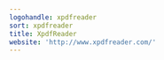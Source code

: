 ```yaml
---
logohandle: xpdfreader
sort: xpdfreader
title: XpdfReader
website: 'http://www.xpdfreader.com/'
---
```

